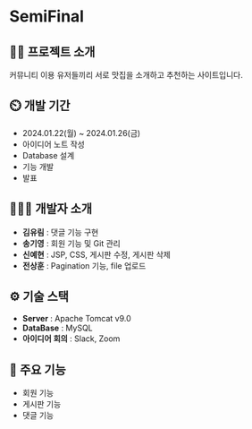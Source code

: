 # SemiFinal
## 👨‍🏫 프로젝트 소개
커뮤니티 이용 유저들끼리 서로 맛집을 소개하고 추천하는 사이트입니다.

## ⏲️ 개발 기간 
- 2024.01.22(월) ~ 2024.01.26(금)
- 아이디어 노트 작성
- Database 설계
- 기능 개발
- 발표

## 🧑‍🤝‍🧑 개발자 소개
- **김유림** : 댓글 기능 구현
- **송기영** : 회원 기능 및 Git 관리
- **신예현** : JSP, CSS, 게시판 수정, 게시판 삭제
- **전상훈** : Pagination 기능, file 업로드

## ⚙️ 기술 스택
- **Server** : Apache Tomcat v9.0
- **DataBase** : MySQL
- **아이디어 회의** : Slack, Zoom

## 📌 주요 기능
- 회원 기능
- 게시판 기능
- 댓글 기능
